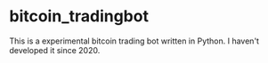 # bitcoin_tradingbot
This is a experimental bitcoin trading bot written in Python. I haven't developed it since 2020.
